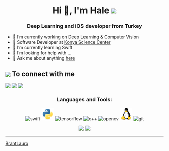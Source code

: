 
<h1 align="center">Hi 👋, I'm Hale <img height="40" src="https://emoji.gg/assets/emoji/7333-parrotdance.gif"></h1>
<h3 align="center">Deep Learning and iOS developer from Turkey</h3>

- 🔭 I’m currently working on Deep Learning & Computer Vision
- 💼 Software Developer at [Konya Science Center](https://www.kbm.org.tr/)
- 🌱 I’m currently learning Swift
- 🤔 I’m looking for help with ...
- 💬 Ask me about anything [here](halekmc@gmail.com)




<summary><h2><img src="https://emojis.slackmojis.com/emojis/images/1579216111/7550/pikachu_wave.gif?1579216111" align="center"
                width="28" /> To connect with me</h2></summary>

<p align = "center">
 
[<img src="https://img.shields.io/badge/twitter-%231DA1F2.svg?&style=for-the-badge&logo=twitter&logoColor=white" />](https://twitter.com/halekmc) 
[<img src="https://img.shields.io/badge/linkedin-%230077B5.svg?&style=for-the-badge&logo=linkedin&logoColor=white" />](https://www.linkedin.com/in/halenurkumcuoglu)
[<img src = "https://img.shields.io/badge/instagram-%23E4405F.svg?&style=for-the-badge&logo=instagram&logoColor=white">](https://www.instagram.com/halekmc)
  
  
<h3 align="center">Languages and Tools:</h3>

<p align="center"> 
    <img src="https://cdn.icon-icons.com/icons2/1826/PNG/512/4202060logosocialsocialmediaswift-115628_115673.png" alt="swift" width="40" height="40"/> 
  </a>
    <img src="https://raw.githubusercontent.com/devicons/devicon/master/icons/python/python-original.svg" alt="python" width="40" height="40"/> 
  </a> 
    <img src="https://cdn.icon-icons.com/icons2/2699/PNG/512/tensorflow_logo_icon_168671.png" alt="tensorflow" width="40" height="40"/> 
  </a>  
   </a> 
    <img src="https://cdn.icon-icons.com/icons2/2148/PNG/512/c_icon_132529.png" alt="c++" width="40" height="40"/> 
  </a>
    <img src="https://cdn.icon-icons.com/icons2/2699/PNG/512/opencv_logo_icon_170887.png" alt="opencv" width="40" height="40"/> 
  </a> 
    <img src="https://raw.githubusercontent.com/devicons/devicon/master/icons/linux/linux-original.svg" alt="linux" width="40" height="40"/> 
  </a> 
    <img src="https://www.vectorlogo.zone/logos/git-scm/git-scm-icon.svg" alt="git" width="40" height="40"/> 
  </a>
</p>


<p align= "center">
  <img height= "150" src="https://github-readme-stats.vercel.app/api?username=halekmc&theme=react&show_icons=true&include_all_commits=true" />
  <img height= "150" src="https://github-readme-stats.vercel.app/api/top-langs/?username=halekmc&theme=react&layout=compact" />
</p>

------

[BrantLauro](https://github.com/halekmc)
